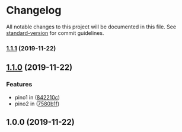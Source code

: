 # Changelog

All notable changes to this project will be documented in this file. See [standard-version](https://github.com/conventional-changelog/standard-version) for commit guidelines.

### [1.1.1](https://github.com/federicobarera/changelog-exp/compare/v1.1.0...v1.1.1) (2019-11-22)

## [1.1.0](https://github.com/federicobarera/changelog-exp/compare/v1.0.0...v1.1.0) (2019-11-22)


### Features

* pino1 in ([842210c](https://github.com/federicobarera/changelog-exp/commit/842210cb8137cbcf9a04a6983a25f0991164e7a2))
* pino2 in ([7580b1f](https://github.com/federicobarera/changelog-exp/commit/7580b1f0f8b001c8e53716a8491ed9e6e9b66e5a))

## 1.0.0 (2019-11-22)
